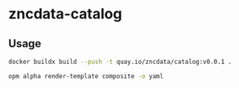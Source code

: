# zncdata-catalog

## Usage

```bash
docker buildx build --push -t quay.io/zncdata/catalog:v0.0.1 .
```

```bash
opm alpha render-template composite -o yaml
```
